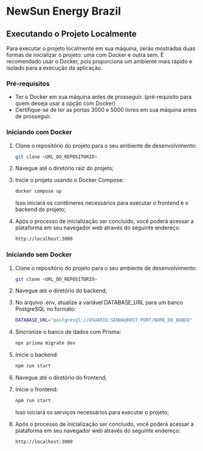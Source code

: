 # NewSun Energy Brazil

## Executando o Projeto Localmente

Para executar o projeto localmente em sua máquina, serão mostradas duas formas de inicializar o projeto: uma com Docker e outra sem. É recomendado usar o Docker, pois proporciona um ambiente mais rápido e isolado para a execução da aplicação.

### Pré-requisitos

- Ter o Docker em sua máquina antes de prosseguir. (pré-requisito para quem deseja usar a opção com Docker)
- Certifique-se de ter as portas 3000 e 5000 livres em sua máquina antes de prosseguir.

### Iniciando com Docker

1. Clone o repositório do projeto para o seu ambiente de desenvolvimento:

   ```bash
   git clone <URL_DO_REPOSITORIO>
   ```

2. Navegue até o diretório raiz do projeto;

3. Inicie o projeto usando o Docker Compose:

   ```bash
   docker compose up
   ```

   Isso iniciará os contêineres necessários para executar o frontend e o backend do projeto;

4. Após o processo de inicialização ser concluído, você poderá acessar a plataforma em seu navegador web através do seguinte endereço:

   ```bash
   http://localhost:3000
   ```

### Iniciando sem Docker

1. Clone o repositório do projeto para o seu ambiente de desenvolvimento:

   ```bash
   git clone <URL_DO_REPOSITORIO>
   ```

2. Navegue até o diretório do backend;

3. No arquivo .env, atualize a variável DATABASE_URL para um banco PostgreSQL no formato:

   ```bash
   DATABASE_URL="postgresql://USUARIO:SENHA@HOST:PORT/NOME_DO_BANCO"
   ```

4. Sincronize o banco de dados com Prisma:

   ```bash
   npx prisma migrate dev
   ```

5. Inicie o backend:

   ```bash
   npm run start
   ```

6. Navegue até o diretório do frontend;

7. Inicie o frontend:

   ```bash
   npm run start
   ```

   Isso iniciará os serviços necessários para executar o projeto;

8. Após o processo de inicialização ser concluído, você poderá acessar a plataforma em seu navegador web através do seguinte endereço:

   ```bash
   http://localhost:3000
   ```

